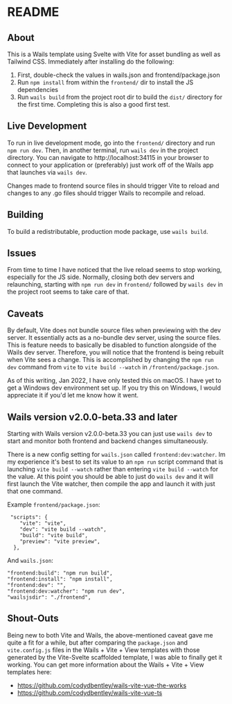 # README

## About

This is a Wails template using Svelte with Vite for asset bundling as well as Tailwind CSS.
Immediately after installing do the following:
 1. First, double-check the values in wails.json and frontend/package.json
 2. Run `npm install` from within the `frontend/` dir to install the JS dependencies
 3. Run `wails build` from the project root dir to build the `dist/` directory for the first time. Completing this is also a good first test.


## Live Development

To run in live development mode, go into the `frontend/` directory and run `npm run dev`. 
Then, in another terminal, run `wails dev` in the project directory. 
You can navigate to http://localhost:34115 in your browser to connect to your application or (preferably) just work off of the Wails app that launches via `wails dev`.

Changes made to frontend source files in should trigger Vite to reload and changes to any .go files should trigger Wails to recompile and reload.

## Building

To build a redistributable, production mode package, use `wails build`.

## Issues

From time to time I have noticed that the live reload seems to stop working, especially for the JS side. 
Normally, closing both dev servers and relaunching, starting with `npm run dev` in `frontend/` 
followed by `wails dev` in the project root seems to take care of that.


## Caveats

By default, Vite does not bundle source files when previewing with the dev server. 
It essentially acts as a no-bundle dev server, using the source files. 
This is feature needs to basically be disabled to function alongside of the Wails dev server.
Therefore, you will notice that the frontend is being rebuilt when Vite sees a change.
This is accomplished by changing the `npm run dev` command from `vite` to `vite build --watch` in `/frontend/package.json`.

As of this writing, Jan 2022, I have only tested this on macOS. I have yet to get a Windows dev environment set up. 
If you try this on Windows, I would appreciate it if you'd let me know how it went.


## Wails version v2.0.0-beta.33 and later

Starting with Wails version v2.0.0-beta.33 you can just use `wails dev` to start and monitor both frontend and backend changes simultaneously.

There is a new config setting for `wails.json` called `frontend:dev:watcher`.
Im my experience it's best to set its value to an `npm run` script command that is launching `vite build --watch` rather than entering `vite build --watch` for the value.
At this point you should be able to just do `wails dev` and it will first launch the Vite watcher, then compile the app and launch it with just that one command.

Example `frontend/package.json`:
```
 "scripts": {
    "vite": "vite",
    "dev": "vite build --watch",
    "build": "vite build",
    "preview": "vite preview",
  },
```

And `wails.json`:
```
"frontend:build": "npm run build",
"frontend:install": "npm install",
"frontend:dev": "",
"frontend:dev:watcher": "npm run dev",
"wailsjsdir": "./frontend",
```



## Shout-Outs

Being new to both Vite and Wails, the above-mentioned caveat gave me quite a fit for a while, 
but after comparing the `package.json` and `vite.config.js` files in the Wails + Vite + View templates with those 
generated by the Vite-Svelte scaffolded template, I was able to finally get it working. 
You can get more information about the Wails + Vite + View templates here:

 - https://github.com/codydbentley/wails-vite-vue-the-works
 - https://github.com/codydbentley/wails-vite-vue-ts
